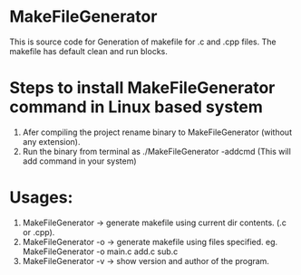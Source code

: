 # MakeFileGenerator
This is source code for Generation of makefile for .c and .cpp files. The makefile has default clean and run blocks.

# Steps to install MakeFileGenerator command in Linux based system
1. Afer compiling the project rename binary to MakeFileGenerator (without any extension).
2. Run the binary from terminal as ./MakeFileGenerator -addcmd (This will add command in your system)

# Usages: 
1. MakeFileGenerator -> generate makefile using current dir contents. (.c or .cpp).
2. MakeFileGenerator -o -> generate makefile using files specified.
    eg. MakeFileGenerator -o main.c add.c sub.c 
3. MakeFileGenerator -v -> show version and author of the program.
